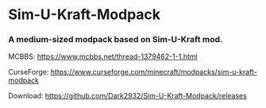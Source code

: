 # Sim-U-Kraft-Modpack
### A medium-sized modpack based on Sim-U-Kraft mod.

MCBBS: https://www.mcbbs.net/thread-1379462-1-1.html

CurseForge: https://www.curseforge.com/minecraft/modpacks/sim-u-kraft-modpack

Download: https://github.com/Dark2932/Sim-U-Kraft-Modpack/releases

